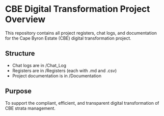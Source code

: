 # CBE Digital Transformation Project Overview

This repository contains all project registers, chat logs, and documentation for the Cape Byron Estate (CBE) digital transformation project.

## Structure
- Chat logs are in /Chat_Log
- Registers are in /Registers (each with .md and .csv)
- Project documentation is in /Documentation

## Purpose
To support the compliant, efficient, and transparent digital transformation of CBE strata management.
